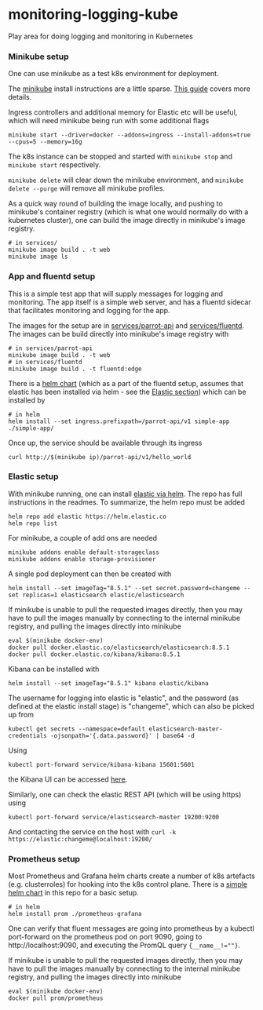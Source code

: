 # monitoring-logging-kube
Play area for doing logging and monitoring in Kubernetes

### Minikube setup

One can use minikube as a test k8s environment for deployment.

The [minikube](https://minikube.sigs.k8s.io/docs/start/) install instructions are a little sparse. [This guide](https://www.linuxtechi.com/how-to-install-minikube-on-ubuntu/) covers more details.

Ingress controllers and additional memory for Elastic etc will be useful, which will need minikube being run with some additional flags

```
minikube start --driver=docker --addons=ingress --install-addons=true --cpus=5 --memory=16g
```

The k8s instance can be stopped and started with ```minikube stop``` and ```minikube start``` respectively.

```minikube delete``` will clear down the minikube environment, and ```minikube delete --purge``` will remove all minikube profiles.

As a quick way round of building the image locally, and pushing to minikube's container registry (which is what one would normally do with a kubernetes cluster), one can build the image directly in minikube's image registry.

```
# in services/
minikube image build . -t web
minikube image ls
```


### App and fluentd setup

This is a simple test app that will supply messages for logging and monitoring. The app itself is a simple web server, and has a fluentd sidecar that facilitates monitoring and logging for the app.

The images for the setup are in [services/parrot-api](services/parrot-api/README.md) and [services/fluentd](services/fluentd/README.md). The images can be build directly into minikube's image registry with
```
# in services/parrot-api
minikube image build . -t web
# in services/fluentd
minikube image build . -t fluentd:edge
```

There is a [helm chart](helm/simple-app) (which as a part of the fluentd setup, assumes that elastic has been installed via helm - see the [Elastic section](#elastic-setup)) which can be installed by
```
# in helm
helm install --set ingress.prefixpath=/parrot-api/v1 simple-app ./simple-app/
```

Once up, the service should be available through its ingress
```
curl http://$(minikube ip)/parrot-api/v1/hello_world
```


### Elastic setup

With minikube running, one can install [elastic via helm](https://github.com/elastic/helm-charts/tree/main/elasticsearch). The repo has full instructions in the readmes. To summarize, the helm repo must be added

```
helm repo add elastic https://helm.elastic.co
helm repo list
```

For minikube, a couple of add ons are needed

```
minikube addons enable default-storageclass
minikube addons enable storage-provisioner
```

A single pod deployment can then be created with

```
helm install --set imageTag="8.5.1" --set secret.password=changeme --set replicas=1 elasticsearch elastic/elasticsearch
```

If minikube is unable to pull the requested images directly, then you may have to pull the images manually by connecting to the internal minikube registry, and pulling the images directly into minikube

```
eval $(minikube docker-env)
docker pull docker.elastic.co/elasticsearch/elasticsearch:8.5.1
docker pull docker.elastic.co/kibana/kibana:8.5.1
```

Kibana can be installed with
```
helm install --set imageTag="8.5.1" kibana elastic/kibana
```

The username for logging into elastic is "elastic", and the password (as defined at the elastic install stage) is "changeme", which can also be picked up from
```
kubectl get secrets --namespace=default elasticsearch-master-credentials -ojsonpath='{.data.password}' | base64 -d
```

Using
```
kubectl port-forward service/kibana-kibana 15601:5601
```
the Kibana UI can be accessed [here](http://localhost:15601/).

Similarly, one can check the elastic REST API (which will be using https) using
```
kubectl port-forward service/elasticsearch-master 19200:9200
```
And contacting the service on the host with ```curl -k https://elastic:changeme@localhost:19200/```


### Prometheus setup

Most Prometheus and Grafana helm charts create a number of k8s artefacts (e.g. clusterroles) for hooking into the k8s control plane. There is a [simple helm chart](helm/prometheus-grafana) in this repo for a basic setup.
```
# in helm
helm install prom ./prometheus-grafana
```

One can verify that fluent messages are going into prometheus by a kubectl port-forward on the prometheus pod on port 9090, going to http://localhost:9090, and executing the PromQL query ```{__name__!=""}```.


If minikube is unable to pull the requested images directly, then you may have to pull the images manually by connecting to the internal minikube registry, and pulling the images directly into minikube

```
eval $(minikube docker-env)
docker pull prom/prometheus
```

